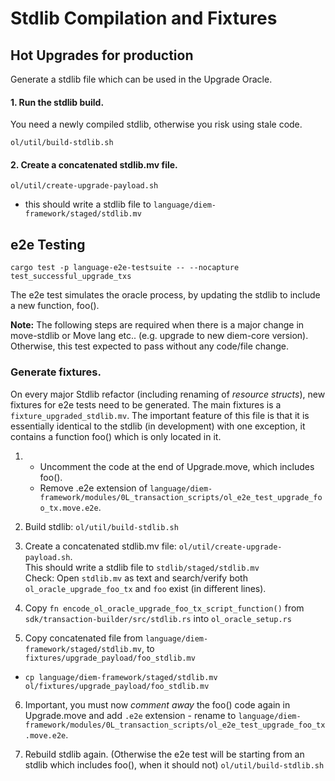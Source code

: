 # Stdlib Compilation and Fixtures



## Hot Upgrades for production

Generate a stdlib file which can be used in the Upgrade Oracle.

#### 1. Run the stdlib build.

You need a newly compiled stdlib, otherwise you risk using stale code.

 `ol/util/build-stdlib.sh`
 
#### 2. Create a concatenated stdlib.mv file.

`ol/util/create-upgrade-payload.sh`

- this should write a stdlib file to `language/diem-framework/staged/stdlib.mv`


## e2e Testing

`cargo test -p language-e2e-testsuite -- --nocapture test_successful_upgrade_txs`  

The e2e test simulates the oracle process, by updating the stdlib to include a new function, foo(). 

**Note:** 
The following steps are required when there is a major change in move-stdlib or Move lang etc.. (e.g. upgrade to new diem-core version). Otherwise, this test expected to pass without any code/file change.

### Generate fixtures.
On every major Stdlib refactor (including renaming of *resource structs*), new fixtures for e2e tests need to be generated.
The main fixtures is a `fixture_upgraded_stdlib.mv`.
The important feature of this file is that it is essentially identical to the stdlib (in development) with one exception, it contains a function foo() which is only located in it.

1. - Uncomment the code at the end of Upgrade.move, which includes foo().
   - Remove .e2e extension of `language/diem-framework/modules/0L_transaction_scripts/ol_e2e_test_upgrade_foo_tx.move.e2e`.

2. Build stdlib: `ol/util/build-stdlib.sh`

3. Create a concatenated stdlib.mv file: `ol/util/create-upgrade-payload.sh`.  
   This should write a stdlib file to `stdlib/staged/stdlib.mv`  
   Check: Open `stdlib.mv` as text and search/verify both `ol_oracle_upgrade_foo_tx` and `foo` exist (in different lines).

4. Copy `fn encode_ol_oracle_upgrade_foo_tx_script_function()` from `sdk/transaction-builder/src/stdlib.rs` into `ol_oracle_setup.rs`

5. Copy concatenated file from `language/diem-framework/staged/stdlib.mv`, to `fixtures/upgrade_payload/foo_stdlib.mv`

- `cp language/diem-framework/staged/stdlib.mv ol/fixtures/upgrade_payload/foo_stdlib.mv`

6. Important, you must now *comment away* the foo() code again in Upgrade.move and 
   add `.e2e` extension - rename to `language/diem-framework/modules/0L_transaction_scripts/ol_e2e_test_upgrade_foo_tx.move.e2e`.

7. Rebuild stdlib again. (Otherwise the e2e test will be starting from an stdlib which includes foo(), when it should not)
`ol/util/build-stdlib.sh`
